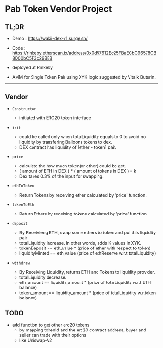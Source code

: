 # Pab Token Vendor Project

## TL;DR 
- Demo : https://wakii-dex-v1.surge.sh/
- Code : https://rinkeby.etherscan.io/address/0x0d57612Ec25FBaECbC96578CB8D00bC5F3c29BEB
- deployed at Rinkeby

- AMM for Single Token Pair using XYK logic suggested by Vitalk Buterin.

---
## Vendor

- `Constructor` 
    - initiated with ERC20 token interface

- `init` 
    - could be called only when totalLiquidity equals to 0 to avoid no liquidity by transfering Balloons tokens to dex.
    - DEX contract has liquidity of [ether - token] pair.
    

- `price`
    - calculate the how much token(or ether) could be get.
    - ( amount of ETH in DEX ) * ( amount of tokens in DEX ) = k
    - Dex takes 0.3% of the input for swapping.

- `ethToToken`
    - Return Tokens by receiving ether calculated by 'price' function.

- `tokenToEth`
    - Return Ethers by receiving tokens calculated by 'price' function.

- `deposit`
    - By Receivieng ETH, swap some ethers to token and put this liquidity pair
    - totalLiquidity increase. In other words, adds K values in XYK.
    - tokenDeposit == eth_value * (price of ether with respect to token)
    - liquidityMinted == eth_value (price of ethReserve w.r.t totalLiquidity)

- `withdraw`
    - By Receiving Liquidity, returns ETH and Tokens to liquidity provider.
    - totalLiquidity decrease.
    - eth_amount == liquidity_amount * (price of totalLiquidity w.r.t ETH balance)
    - token_amount == liquidity_amount  * (price of totalLiquidity w.r.token balance)

## TODO
- add function to get other erc20 tokens 
    -  by mapping tokenId and the erc20 contract address, buyer and seller can trade with their options
    - like Uniswap-V2
    

